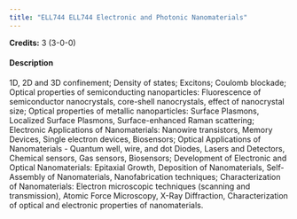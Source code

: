 ```yaml
---
title: "ELL744 ELL744 Electronic and Photonic Nanomaterials"
---
```

**Credits:** 3 (3-0-0)

#### Description
1D, 2D and 3D confinement; Density of states; Excitons; Coulomb blockade; Optical properties of semiconducting nanoparticles: Fluorescence of semiconductor nanocrystals, core-shell nanocrystals, effect of nanocrystal size; Optical properties of metallic nanoparticles: Surface Plasmons, Localized Surface Plasmons, Surface-enhanced Raman scattering; Electronic Applications of Nanomaterials: Nanowire transistors, Memory Devices, Single electron devices, Biosensors; Optical Applications of Nanomaterials - Quantum well, wire, and dot Diodes, Lasers and Detectors, Chemical sensors, Gas sensors, Biosensors; Development of Electronic and Optical Nanomaterials: Epitaxial Growth, Deposition of Nanomaterials, Self-Assembly of Nanomaterials, Nanofabrication techniques; Characterization of Nanomaterials: Electron microscopic techniques (scanning and transmission), Atomic Force Microscopy, X-Ray Diffraction, Characterization of optical and electronic properties of nanomaterials.